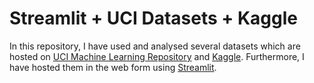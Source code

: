 # Streamlit + UCI Datasets + Kaggle
In this repository, I have used and analysed several datasets which are hosted on [UCI Machine Learning Repository](https://archive.ics.uci.edu/ml/index.php) and [Kaggle](https://www.kaggle.com).
Furthermore, I have hosted them in the web form using [Streamlit](https://www.streamlit.io).
